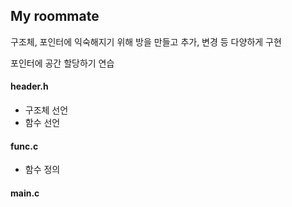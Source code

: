 ## My roommate

구조체, 포인터에 익숙해지기 위해 방을 만들고 추가, 변경 등 다양하게 구현

포인터에 공간 할당하기 연습



#### header.h

- 구조체 선언
- 함수 선언



#### func.c

- 함수 정의



#### main.c